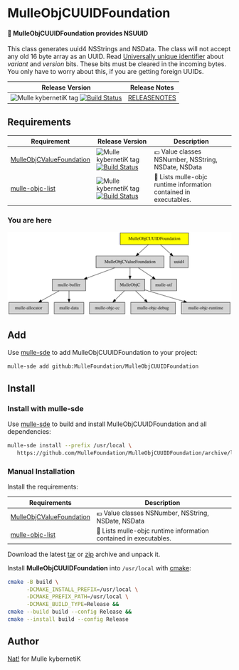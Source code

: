 # MulleObjCUUIDFoundation

#### 🛂 MulleObjCUUIDFoundation provides NSUUID

This class generates uuid4 NSStrings and NSData. The class will not accept
any old 16 byte array as an UUID. Read [Universally unique identifier](https://en.wikipedia.org/wiki/Universally_unique_identifier)
about *variant* and *version* bits. These bits must be cleared in the incoming
bytes. You only have to worry about this, if you are getting foreign UUIDs.



| Release Version                                       | Release Notes
|-------------------------------------------------------|--------------
| ![Mulle kybernetiK tag](https://img.shields.io/github/tag/MulleFoundation/MulleObjCUUIDFoundation.svg?branch=release) [![Build Status](https://github.com/MulleFoundation/MulleObjCUUIDFoundation/workflows/CI/badge.svg?branch=release)](//github.com/MulleFoundation/MulleObjCUUIDFoundation/actions) | [RELEASENOTES](RELEASENOTES.md) |






## Requirements

|   Requirement         | Release Version  | Description
|-----------------------|------------------|---------------
| [MulleObjCValueFoundation](https://github.com/MulleFoundation/MulleObjCValueFoundation) | ![Mulle kybernetiK tag](https://img.shields.io/github/tag//.svg) [![Build Status](https://github.com///workflows/CI/badge.svg?branch=release)](https://github.com///actions/workflows/mulle-sde-ci.yml) | 💶 Value classes NSNumber, NSString, NSDate, NSData
| [mulle-objc-list](https://github.com/mulle-objc/mulle-objc-list) | ![Mulle kybernetiK tag](https://img.shields.io/github/tag//.svg) [![Build Status](https://github.com///workflows/CI/badge.svg?branch=release)](https://github.com///actions/workflows/mulle-sde-ci.yml) | 📒 Lists mulle-objc runtime information contained in executables.

### You are here

![Overview](overview.dot.svg)

## Add

Use [mulle-sde](//github.com/mulle-sde) to add MulleObjCUUIDFoundation to your project:

``` sh
mulle-sde add github:MulleFoundation/MulleObjCUUIDFoundation
```

## Install

### Install with mulle-sde

Use [mulle-sde](//github.com/mulle-sde) to build and install MulleObjCUUIDFoundation and all dependencies:

``` sh
mulle-sde install --prefix /usr/local \
   https://github.com/MulleFoundation/MulleObjCUUIDFoundation/archive/latest.tar.gz
```

### Manual Installation

Install the requirements:

| Requirements                                 | Description
|----------------------------------------------|-----------------------
| [MulleObjCValueFoundation](https://github.com/MulleFoundation/MulleObjCValueFoundation)             | 💶 Value classes NSNumber, NSString, NSDate, NSData
| [mulle-objc-list](https://github.com/mulle-objc/mulle-objc-list)             | 📒 Lists mulle-objc runtime information contained in executables.

Download the latest [tar](https://github.com/MulleFoundation/MulleObjCUUIDFoundation/archive/refs/tags/latest.tar.gz) or [zip](https://github.com/MulleFoundation/MulleObjCUUIDFoundation/archive/refs/tags/latest.zip) archive and unpack it.

Install **MulleObjCUUIDFoundation** into `/usr/local` with [cmake](https://cmake.org):

``` sh
cmake -B build \
      -DCMAKE_INSTALL_PREFIX=/usr/local \
      -DCMAKE_PREFIX_PATH=/usr/local \
      -DCMAKE_BUILD_TYPE=Release &&
cmake --build build --config Release &&
cmake --install build --config Release
```

## Author

[Nat!](https://mulle-kybernetik.com/weblog) for Mulle kybernetiK  



